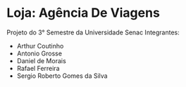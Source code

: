 # Loja: Agência De Viagens
Projeto do 3° Semestre da Universidade Senac
Integrantes:
- Arthur Coutinho
- Antonio Grosse
- Daniel de Morais
- Rafael Ferreira
- Sergio Roberto Gomes da Silva


